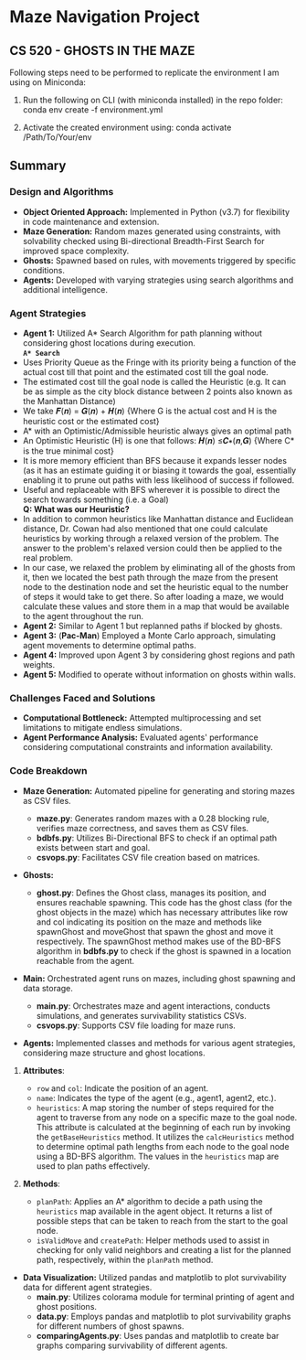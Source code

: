 # Maze Navigation Project

## CS 520 - GHOSTS IN THE MAZE

Following steps need to be performed to replicate the environment I am using on Miniconda:

1. Run the following on CLI (with miniconda installed) in the repo folder: conda env create -f environment.yml

2. Activate the created environment using: conda activate /Path/To/Your/env

## Summary

### Design and Algorithms

- **Object Oriented Approach:** Implemented in Python (v3.7) for flexibility in code maintenance and extension.
- **Maze Generation:** Random mazes generated using constraints, with solvability checked using Bi-directional Breadth-First Search for improved space complexity.
- **Ghosts:** Spawned based on rules, with movements triggered by specific conditions.
- **Agents:** Developed with varying strategies using search algorithms and additional intelligence.

### Agent Strategies

- **Agent 1:** Utilized A* Search Algorithm for path planning without considering ghost locations during execution. <br>
 **`A* Search`** <br>
- Uses Priority Queue as the Fringe with its priority being a function of the actual cost till that point and the estimated cost till the goal node.
- The estimated cost till the goal node is called the Heuristic (e.g. It can be as simple as the city block distance between 2 points also known as the Manhattan Distance)
- We take 𝑭(𝒏) = 𝑮(𝒏) + 𝑯(𝒏)
  {Where G is the actual cost and H is the heuristic cost or the estimated cost}
- A* with an Optimistic/Admissible heuristic always gives an optimal path
- An Optimistic Heuristic (H) is one that follows: 𝑯(𝒏) ≤𝑪∗(𝒏,𝑮)
  {Where C* is the true minimal cost}
- It is more memory efficient than BFS because it expands lesser nodes (as it has an estimate guiding it or biasing it towards the goal, essentially enabling it to prune out paths with less likelihood of success if followed.
- Useful and replaceable with BFS wherever it is possible to direct the search towards something (i.e. a Goal) <br>
**Q: What was our Heuristic?** <br>
- In addition to common heuristics like Manhattan distance and Euclidean distance, Dr. Cowan
had also mentioned that one could calculate heuristics by working through a relaxed version of
the problem. The answer to the problem's relaxed version could then be applied to the real
problem.
- In our case, we relaxed the problem by eliminating all of the ghosts from it, then we located the
best path through the maze from the present node to the destination node and set the heuristic
equal to the number of steps it would take to get there. So after loading a maze, we would
calculate these values and store them in a map that would be available to the agent throughout
the run.
- **Agent 2:** Similar to Agent 1 but replanned paths if blocked by ghosts.
- **Agent 3:** (**Pac-Man**) Employed a Monte Carlo approach, simulating agent movements to determine optimal paths.
- **Agent 4:** Improved upon Agent 3 by considering ghost regions and path weights.
- **Agent 5:** Modified to operate without information on ghosts within walls.

### Challenges Faced and Solutions

- **Computational Bottleneck:** Attempted multiprocessing and set limitations to mitigate endless simulations.
- **Agent Performance Analysis:** Evaluated agents' performance considering computational constraints and information availability.

### Code Breakdown

- **Maze Generation:** Automated pipeline for generating and storing mazes as CSV files.

  - **maze.py**: Generates random mazes with a 0.28 blocking rule, verifies maze correctness, and saves them as CSV files.
  - **bdbfs.py**: Utilizes Bi-Directional BFS to check if an optimal path exists between start and goal.
  - **csvops.py**: Facilitates CSV file creation based on matrices.

- **Ghosts:**

  - **ghost.py**: Defines the Ghost class, manages its position, and ensures reachable spawning.
    This code has the ghost class (for the ghost objects in the maze) which has necessary attributes
    like row and col indicating its position on the maze and methods like spawnGhost and
    moveGhost that spawn the ghost and move it respectively. The spawnGhost method makes
    use of the BD-BFS algorithm in **bdbfs.py** to check if the ghost is spawned in a location
    reachable from the agent.

- **Main:** Orchestrated agent runs on mazes, including ghost spawning and data storage.

  - **main.py**: Orchestrates maze and agent interactions, conducts simulations, and generates survivability statistics CSVs.
  - **csvops.py**: Supports CSV file loading for maze runs.

- **Agents:** Implemented classes and methods for various agent strategies, considering maze structure and ghost locations.

1. **Attributes**:

   - `row` and `col`: Indicate the position of an agent.
   - `name`: Indicates the type of the agent (e.g., agent1, agent2, etc.).
   - `heuristics`: A map storing the number of steps required for the agent to traverse from any node on a specific maze to the goal node. This attribute is calculated at the beginning of each run by invoking the `getBaseHeuristics` method. It utilizes the `calcHeuristics` method to determine optimal path lengths from each node to the goal node using a BD-BFS algorithm. The values in the `heuristics` map are used to plan paths effectively.

2. **Methods**:
   - `planPath`: Applies an A\* algorithm to decide a path using the `heuristics` map available in the agent object. It returns a list of possible steps that can be taken to reach from the start to the goal node.
   - `isValidMove` and `createPath`: Helper methods used to assist in checking for only valid neighbors and creating a list for the planned path, respectively, within the `planPath` method.

- **Data Visualization:** Utilized pandas and matplotlib to plot survivability data for different agent strategies.
  - **main.py**: Utilizes colorama module for terminal printing of agent and ghost positions.
  - **data.py**: Employs pandas and matplotlib to plot survivability graphs for different numbers of ghost spawns.
  - **comparingAgents.py**: Uses pandas and matplotlib to create bar graphs comparing survivability of different agents.
